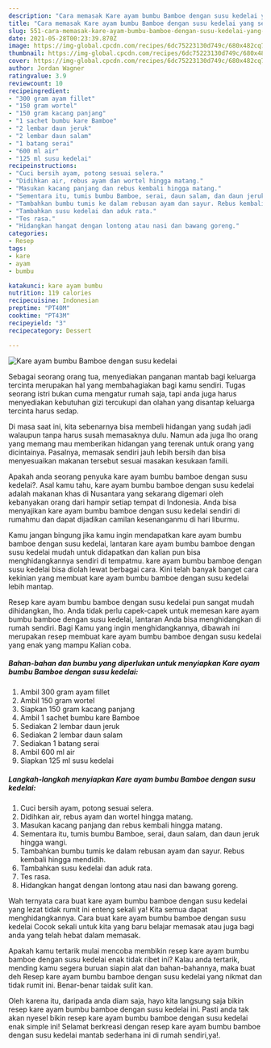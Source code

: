 ```yaml
---
description: "Cara memasak Kare ayam bumbu Bamboe dengan susu kedelai yang sedap dan Mudah Dibuat"
title: "Cara memasak Kare ayam bumbu Bamboe dengan susu kedelai yang sedap dan Mudah Dibuat"
slug: 551-cara-memasak-kare-ayam-bumbu-bamboe-dengan-susu-kedelai-yang-sedap-dan-mudah-dibuat
date: 2021-05-28T00:23:39.870Z
image: https://img-global.cpcdn.com/recipes/6dc75223130d749c/680x482cq70/kare-ayam-bumbu-bamboe-dengan-susu-kedelai-foto-resep-utama.jpg
thumbnail: https://img-global.cpcdn.com/recipes/6dc75223130d749c/680x482cq70/kare-ayam-bumbu-bamboe-dengan-susu-kedelai-foto-resep-utama.jpg
cover: https://img-global.cpcdn.com/recipes/6dc75223130d749c/680x482cq70/kare-ayam-bumbu-bamboe-dengan-susu-kedelai-foto-resep-utama.jpg
author: Jordan Wagner
ratingvalue: 3.9
reviewcount: 10
recipeingredient:
- "300 gram ayam fillet"
- "150 gram wortel"
- "150 gram kacang panjang"
- "1 sachet bumbu kare Bamboe"
- "2 lembar daun jeruk"
- "2 lembar daun salam"
- "1 batang serai"
- "600 ml air"
- "125 ml susu kedelai"
recipeinstructions:
- "Cuci bersih ayam, potong sesuai selera."
- "Didihkan air, rebus ayam dan wortel hingga matang."
- "Masukan kacang panjang dan rebus kembali hingga matang."
- "Sementara itu, tumis bumbu Bamboe, serai, daun salam, dan daun jeruk hingga wangi."
- "Tambahkan bumbu tumis ke dalam rebusan ayam dan sayur. Rebus kembali hingga mendidih."
- "Tambahkan susu kedelai dan aduk rata."
- "Tes rasa."
- "Hidangkan hangat dengan lontong atau nasi dan bawang goreng."
categories:
- Resep
tags:
- kare
- ayam
- bumbu

katakunci: kare ayam bumbu 
nutrition: 119 calories
recipecuisine: Indonesian
preptime: "PT40M"
cooktime: "PT43M"
recipeyield: "3"
recipecategory: Dessert

---
```



![Kare ayam bumbu Bamboe dengan susu kedelai](https://img-global.cpcdn.com/recipes/6dc75223130d749c/680x482cq70/kare-ayam-bumbu-bamboe-dengan-susu-kedelai-foto-resep-utama.jpg)

Sebagai seorang orang tua, menyediakan panganan mantab bagi keluarga tercinta merupakan hal yang membahagiakan bagi kamu sendiri. Tugas seorang istri bukan cuma mengatur rumah saja, tapi anda juga harus menyediakan kebutuhan gizi tercukupi dan olahan yang disantap keluarga tercinta harus sedap.

Di masa  saat ini, kita sebenarnya bisa membeli hidangan yang sudah jadi walaupun tanpa harus susah memasaknya dulu. Namun ada juga lho orang yang memang mau memberikan hidangan yang terenak untuk orang yang dicintainya. Pasalnya, memasak sendiri jauh lebih bersih dan bisa menyesuaikan makanan tersebut sesuai masakan kesukaan famili. 



Apakah anda seorang penyuka kare ayam bumbu bamboe dengan susu kedelai?. Asal kamu tahu, kare ayam bumbu bamboe dengan susu kedelai adalah makanan khas di Nusantara yang sekarang digemari oleh kebanyakan orang dari hampir setiap tempat di Indonesia. Anda bisa menyajikan kare ayam bumbu bamboe dengan susu kedelai sendiri di rumahmu dan dapat dijadikan camilan kesenanganmu di hari liburmu.

Kamu jangan bingung jika kamu ingin mendapatkan kare ayam bumbu bamboe dengan susu kedelai, lantaran kare ayam bumbu bamboe dengan susu kedelai mudah untuk didapatkan dan kalian pun bisa menghidangkannya sendiri di tempatmu. kare ayam bumbu bamboe dengan susu kedelai bisa diolah lewat berbagai cara. Kini telah banyak banget cara kekinian yang membuat kare ayam bumbu bamboe dengan susu kedelai lebih mantap.

Resep kare ayam bumbu bamboe dengan susu kedelai pun sangat mudah dihidangkan, lho. Anda tidak perlu capek-capek untuk memesan kare ayam bumbu bamboe dengan susu kedelai, lantaran Anda bisa menghidangkan di rumah sendiri. Bagi Kamu yang ingin menghidangkannya, dibawah ini merupakan resep membuat kare ayam bumbu bamboe dengan susu kedelai yang enak yang mampu Kalian coba.

<!--inarticleads1-->

##### Bahan-bahan dan bumbu yang diperlukan untuk menyiapkan Kare ayam bumbu Bamboe dengan susu kedelai:

1. Ambil 300 gram ayam fillet
1. Ambil 150 gram wortel
1. Siapkan 150 gram kacang panjang
1. Ambil 1 sachet bumbu kare Bamboe
1. Sediakan 2 lembar daun jeruk
1. Sediakan 2 lembar daun salam
1. Sediakan 1 batang serai
1. Ambil 600 ml air
1. Siapkan 125 ml susu kedelai




<!--inarticleads2-->

##### Langkah-langkah menyiapkan Kare ayam bumbu Bamboe dengan susu kedelai:

1. Cuci bersih ayam, potong sesuai selera.
1. Didihkan air, rebus ayam dan wortel hingga matang.
1. Masukan kacang panjang dan rebus kembali hingga matang.
1. Sementara itu, tumis bumbu Bamboe, serai, daun salam, dan daun jeruk hingga wangi.
1. Tambahkan bumbu tumis ke dalam rebusan ayam dan sayur. Rebus kembali hingga mendidih.
1. Tambahkan susu kedelai dan aduk rata.
1. Tes rasa.
1. Hidangkan hangat dengan lontong atau nasi dan bawang goreng.




Wah ternyata cara buat kare ayam bumbu bamboe dengan susu kedelai yang lezat tidak rumit ini enteng sekali ya! Kita semua dapat menghidangkannya. Cara buat kare ayam bumbu bamboe dengan susu kedelai Cocok sekali untuk kita yang baru belajar memasak atau juga bagi anda yang telah hebat dalam memasak.

Apakah kamu tertarik mulai mencoba membikin resep kare ayam bumbu bamboe dengan susu kedelai enak tidak ribet ini? Kalau anda tertarik, mending kamu segera buruan siapin alat dan bahan-bahannya, maka buat deh Resep kare ayam bumbu bamboe dengan susu kedelai yang nikmat dan tidak rumit ini. Benar-benar taidak sulit kan. 

Oleh karena itu, daripada anda diam saja, hayo kita langsung saja bikin resep kare ayam bumbu bamboe dengan susu kedelai ini. Pasti anda tak akan nyesel bikin resep kare ayam bumbu bamboe dengan susu kedelai enak simple ini! Selamat berkreasi dengan resep kare ayam bumbu bamboe dengan susu kedelai mantab sederhana ini di rumah sendiri,ya!.

